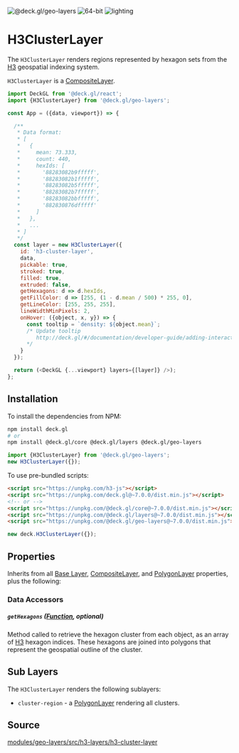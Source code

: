 <!-- INJECT:"H3ClusterLayerDemo" -->

<p class="badges">
  <img src="https://img.shields.io/badge/@deck.gl/geo--layers-lightgrey.svg?style=flat-square" alt="@deck.gl/geo-layers" />
  <img src="https://img.shields.io/badge/fp64-yes-blue.svg?style=flat-square" alt="64-bit" />
  <img src="https://img.shields.io/badge/lighting-yes-blue.svg?style=flat-square" alt="lighting" />
</p>

# H3ClusterLayer

The `H3ClusterLayer` renders regions represented by hexagon sets from the [H3](https://uber.github.io/h3/) geospatial indexing system.

`H3ClusterLayer` is a [CompositeLayer](/docs/api-reference/composite-layer.md).

```js
import DeckGL from '@deck.gl/react';
import {H3ClusterLayer} from '@deck.gl/geo-layers';

const App = ({data, viewport}) => {

  /**
   * Data format:
   * [
   *   {
   *     mean: 73.333,
   *     count: 440,
   *     hexIds: [
   *       '88283082b9fffff',
   *       '88283082b1fffff',
   *       '88283082b5fffff',
   *       '88283082b7fffff',
   *       '88283082bbfffff',
   *       '882830876dfffff'
   *     ]
   *   },
   *   ...
   * ]
   */
  const layer = new H3ClusterLayer({
    id: 'h3-cluster-layer',
    data,
    pickable: true,
    stroked: true,
    filled: true,
    extruded: false,
    getHexagons: d => d.hexIds,
    getFillColor: d => [255, (1 - d.mean / 500) * 255, 0],
    getLineColor: [255, 255, 255],
    lineWidthMinPixels: 2,
    onHover: ({object, x, y}) => {
      const tooltip = `density: ${object.mean}`;
      /* Update tooltip
         http://deck.gl/#/documentation/developer-guide/adding-interactivity?section=example-display-a-tooltip-for-hovered-object
      */
    }
  });

  return (<DeckGL {...viewport} layers={[layer]} />);
};
```


## Installation

To install the dependencies from NPM:

```bash
npm install deck.gl
# or
npm install @deck.gl/core @deck.gl/layers @deck.gl/geo-layers
```

```js
import {H3ClusterLayer} from '@deck.gl/geo-layers';
new H3ClusterLayer({});
```

To use pre-bundled scripts:

```html
<script src="https://unpkg.com/h3-js"></script>
<script src="https://unpkg.com/deck.gl@~7.0.0/dist.min.js"></script>
<!-- or -->
<script src="https://unpkg.com/@deck.gl/core@~7.0.0/dist.min.js"></script>
<script src="https://unpkg.com/@deck.gl/layers@~7.0.0/dist.min.js"></script>
<script src="https://unpkg.com/@deck.gl/geo-layers@~7.0.0/dist.min.js"></script>
```

```js
new deck.H3ClusterLayer({});
```


## Properties

Inherits from all [Base Layer](/docs/api-reference/layer.md), [CompositeLayer](/docs/api-reference/composite-layer.md), and [PolygonLayer](/docs/layers/polygon-layer.md) properties, plus the following:

### Data Accessors

##### `getHexagons` ([Function](/docs/developer-guide/using-layers.md#accessors), optional)

Method called to retrieve the hexagon cluster from each object, as an array of [H3](https://uber.github.io/h3/) hexagon indices. These hexagons are joined into polygons that represent the geospatial outline of the cluster.


## Sub Layers

The `H3ClusterLayer` renders the following sublayers:

* `cluster-region` - a [PolygonLayer](/docs/layers/column-layer.md) rendering all clusters.


## Source

[modules/geo-layers/src/h3-layers/h3-cluster-layer](https://github.com/uber/deck.gl/tree/master/modules/geo-layers/src/h3-layers/h3-cluster-layer.js)

